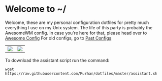 # Welcome to ~/
Welcome, these are my personal configuration dotfiles for pretty much everything I use on my Unix system. The life of this party is probably the AwesomeWM config. In case you're here for that, please head over to [Awesome Config](https://github.com/Purhan/dotfiles/tree/master/RICE/werewolf) 
For old configs, go to [Past Configs](https://github.com/Purhan/dotfiles/tree/master/RICE/)

|  |  |
|--|--|
| ![](https://raw.githubusercontent.com/Purhan/dotfiles/master/RICE/werewolf/Screenshot.png) | ![](https://raw.githubusercontent.com/Purhan/dotfiles/master/RICE/redhound/Screenshot.png) |


To download the assistant script run the command:
```
wget https://raw.githubusercontent.com/Purhan/dotfiles/master/assistant.sh
```
